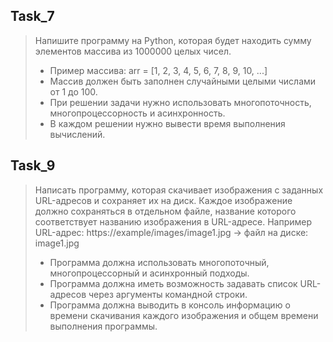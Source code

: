 ## Task_7

> Напишите программу на Python, которая будет находить
сумму элементов массива из 1000000 целых чисел.
> * Пример массива: arr = [1, 2, 3, 4, 5, 6, 7, 8, 9, 10, ...]
> * Массив должен быть заполнен случайными целыми числами
от 1 до 100.
> * При решении задачи нужно использовать многопоточность,
многопроцессорность и асинхронность.
> * В каждом решении нужно вывести время выполнения
вычислений.


## Task_9

> Написать программу, которая скачивает изображения с заданных URL-адресов и
сохраняет их на диск. Каждое изображение должно сохраняться в отдельном
файле, название которого соответствует названию изображения в URL-адресе.
Например URL-адрес: https://example/images/image1.jpg -> файл на диске:
image1.jpg
> * Программа должна использовать многопоточный, многопроцессорный и
асинхронный подходы.
> * Программа должна иметь возможность задавать список URL-адресов через
аргументы командной строки.
> * Программа должна выводить в консоль информацию о времени скачивания
каждого изображения и общем времени выполнения программы.
